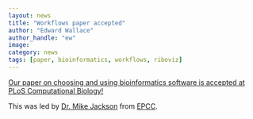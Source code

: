 ```yaml
---
layout: news
title: "Workflows paper accepted"
author: "Edward Wallace"
author_handle: "ew"
image: 
category: news
tags: [paper, bioinformatics, workflows, riboviz]
---
```


[Our paper on choosing and using bioinformatics software is accepted at PLoS Computational Biology!](/papers/paper/prototyping-bioinformatics-workflows)

This was led by [Dr. Mike Jackson](https://www.epcc.ed.ac.uk/about/staff/dr-michael-jackson) from [EPCC](https://www.epcc.ed.ac.uk/).
